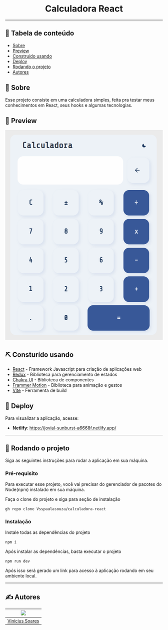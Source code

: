 <h1 align="center">Calculadora React</h1>

---

## 📝 Tabela de conteúdo

-   [Sobre](#about)
-   [Preview](#demo)
-   [Construído usando](#built_using)
-   [Deploy](#deployment)
-   [Rodando o projeto](#getting_started)
-   [Autores](#authors)

## 🧐 Sobre <a name = "about"></a>

Esse projeto consiste em uma calculadora simples, feita pra testar meus conhecimentos em React, seus hooks e algumas tecnologias.

## 🎥 Preview <a name = "demo"></a>

![Calculadora](public/preview.png)

## ⛏️ Consturído usando <a name = "built_using"></a>

-   [React](https://pt-br.reactjs.org/) - Framework Javascript para criação de aplicações web
-   [Redux](https://redux.js.org/) - Biblioteca para gerenciamento de estados
-   [Chakra UI](https://chakra-ui.com/) - Biblioteca de componentes
-   [Frammer Motion](https://www.framer.com/motion/) - Biblioteca para animação e gestos
-   [Vite](https://vitejs.dev/) - Ferramenta de build

## 🚀 Deploy <a name = "deployment"></a>

Para visualizar a aplicação, acesse:

-   **Netlify**: https://jovial-sunburst-a6668f.netlify.app/

---

## 🏁 Rodando o projeto <a name = "getting_started"></a>

Siga as seguintes instruções para rodar a aplicação em sua máquina.

### Pré-requisito

Para executar esse projeto, você vai precisar do gerenciador de pacotes do Node(npm) instalado em sua máquina.

Faça o clone do projeto e siga para seção de instalação

```
gh repo clone Vsspaulasouza/calculadora-react
```

### Instalação

Instale todas as dependências do projeto

```
npm i
```

Após instalar as dependências, basta executar o projeto

```
npm run dev
```

Após isso será gerado um link para acesso à aplicação rodando em seu ambiente local.

---

## ✍️ Autores <a name = "authors"></a>

| [<img src="https://avatars.githubusercontent.com/u/69551648?v=4" width=115>](https://github.com/Vsspaulasouza) |
| -------------------------------------------------------------------------------------------------------------- |
| [Vinícius Soares](https://github.com/Vsspaulasouza)                                                            |
